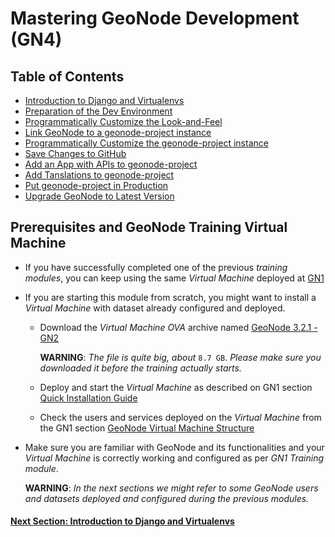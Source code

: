 # Mastering GeoNode Development (GN4)

## Table of Contents

 - [Introduction to Django and Virtualenvs](DJANGO_INTRO.md)
 - [Preparation of the Dev Environment](DEV_ENV.md)
 - [Programmatically Customize the Look-and-Feel](LANDF_SIMPLE.md)
 - [Link GeoNode to a geonode-project instance](GEONODE_PROJ_DEV.md)
 - [Programmatically Customize the geonode-project instance](GEONODE_PROJ_CUST.md)
 - [Save Changes to GitHub](GEONODE_PROJ_SAVE_GITHUB.md)
 - [Add an App with APIs to geonode-project](GEONODE_PROJ_APP.md)
 - [Add Tanslations to geonode-project](GEONODE_PROJ_TRX.md)
 - [Put geonode-project in Production](GEONODE_PROJ_PROD.md)
 - [Upgrade GeoNode to Latest Version](GEONODE_UPGRADE.md)

## Prerequisites and GeoNode Training Virtual Machine

* If you have successfully completed one of the previous _training modules_, you can keep using the same _Virtual Machine_ deployed at [GN1](../GN1/QUICK_INSTALL.md)
* If you are starting this module from scratch, you might want to install a _Virtual Machine_ with dataset already configured and deployed.
   - Download the _Virtual Machine OVA_ archive named [GeoNode 3.2.1 - GN2](url)
   
     **WARNING**: _The file is quite big, about_ `8.7 GB`. _Please make sure you downloaded it before the training actually starts._
   -  Deploy and start the _Virtual Machine_ as described on GN1 section [Quick Installation Guide](../GN1/QUICK_INSTALL.md)
   -  Check the users and services deployed on the _Virtual Machine_ from the GN1 section [GeoNode Virtual Machine Structure](../GN1/VM_STRUCTURE.md)
* Make sure you are familiar with GeoNode and its functionalities and your _Virtual Machine_ is correctly working and configured as per _GN1 Training module_.

     **WARNING**: _In the next sections we might refer to some GeoNode users and datasets deployed and configured during the previous modules._

#### [Next Section: Introduction to Django and Virtualenvs](DJANGO_INTRO.md)
